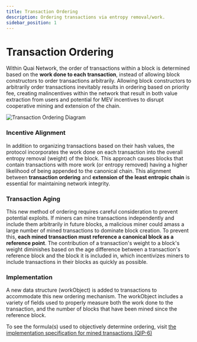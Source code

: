 ```yaml
---
title: Transaction Ordering
description: Ordering transactions via entropy removal/work.
sidebar_position: 1
---
```


# Transaction Ordering

Within Quai Network, the order of transactions within a block is determined based on the **work done to each transaction**, instead of allowing block constructors to order transactions arbitrarily. Allowing block constructors to arbitrarily order transactions inevitably results in ordering based on priority fee, creating malincentives within the network that result in both value extraction from users and potential for MEV incentives to disrupt cooperative mining and extension of the chain.

![Transaction Ordering Diagram](/img/TransactionOrdering.png)

### Incentive Alignment

In addition to organizing transactions based on their hash values, the protocol incorporates the work done on each transaction into the overall entropy removal (weight) of the block. This approach causes blocks that contain transactions with more work (or entropy removed) having a higher likelihood of being appended to the canonical chain. This alignment between **transaction ordering** and **extension of the least entropic chain** is essential for maintaining network integrity.

### Transaction Aging

This new method of ordering requires careful consideration to prevent potential exploits. If miners can mine transactions independently and include them arbitrarily in future blocks, a malicious miner could amass a large number of mined transactions to dominate block creation. To prevent this, **each mined transaction must reference a canonical block as a reference point**. The contribution of a transaction's weight to a block's weight diminishes based on the age difference between a transaction's reference block and the block it is included in, which incentivizes miners to include transactions in their blocks as quickly as possible.

### Implementation

A new data structure (workObject) is added to transactions to accommodate this new ordering mechanism. The workObject includes a variety of fields used to properly measure both the work done to the transaction, and the number of blocks that have been mined since the reference block.

To see the formula(s) used to objectively determine ordering, visit [the implementation specification for mined transactions (QIP-6)](https://github.com/quai-network/qips/blob/master/qip-0006.md)
